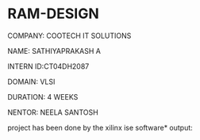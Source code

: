 # RAM-DESIGN
COMPANY: COOTECH IT SOLUTIONS

NAME: SATHIYAPRAKASH A

INTERN ID:CT04DH2087

DOMAIN: VLSI

DURATION: 4 WEEKS

NENTOR: NEELA SANTOSH

project has been done by the xilinx ise software*
output:
